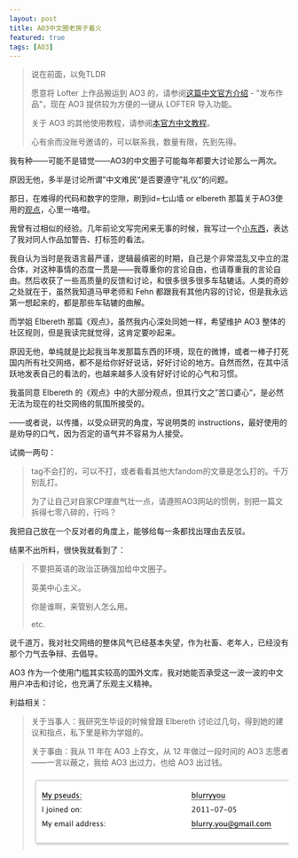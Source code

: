 ```yaml
---
layout: post
title: AO3中文圈老房子着火
featured: true
tags: [AO3]
---
```


> 说在前面，以免TLDR
>
> 愿意将 Lofter 上作品搬运到 AO3 的，请参阅[这篇中文官方介绍](https://archiveofourown.org/admin_posts/11925) - "发布作品"，现在 AO3 提供较为方便的一键从 LOFTER 导入功能。
>
> 关于 AO3 的其他使用教程，请参阅[本官方中文教程](https://archiveofourown.org/faq/tutorial-posting-a-work-on-ao3?language_id=zh-CN)。
>
> 心有余而没账号邀请的，可以联系我，数量有限，先到先得。



我有种——可能不是错觉——AO3的中文圈子可能每年都要大讨论那么一两次。

原因无他，多半是讨论所谓”中文难民“是否要遵守”礼仪“的问题。

那日，在难得的代码和数字的空隙，刷到id=七山墙 or elbereth 那篇关于AO3使用的[观点](https://m.weibo.cn/detail/4401024837933387)，心里一咯噔。

我曾有过相似的经验。几年前论文写完闲来无事的时候，我写过一个[小东西](http://blurryyou.lofter.com/post/2246e3_c02d838)，表达了我对同人作品加警告、打标签的看法。

我自认为当时是我语言最严谨，逻辑最缜密的时期，自己是个非常混乱又中立的混合体，对这种事情的态度一贯是——我尊重你的言论自由，也请尊重我的言论自由。然后收获了一些高质量的反馈和讨论，和很多很多很多车轱辘话。人类的奇妙之处就在于，虽然我知道马甲老师和 Fehn 都跟我有其他内容的讨论，但是我永远第一想起来的，都是那些车轱辘的曲解。

而学姐 Elbereth 那篇《观点》，虽然我内心深处同她一样，希望维护 AO3 整体的社区规则，但是我读完就觉得，这肯定要吵起来。

原因无他，单纯就是比起我当年发那篇东西的环境，现在的微博，或者一棒子打死国内所有社交网络，都不是给你好好说话，好好讨论的地方。自然而然，在其中活跃地发表自己的看法的，也越来越多人没有好好讨论的心气和习惯。

我虽同意 Elbereth 的《观点》中的大部分观点，但其行文之”苦口婆心“，是必然无法为现在的社交网络的氛围所接受的。

——或者说，以传播，以受众研究的角度，写说明类的 instructions，最好使用的是劝导的口气，因为否定的语气并不容易为人接受。

试摘一两句：

> tag不会打的，可以不打，或者看看其他大fandom的文章是怎么打的。千万别乱打。
>
> 为了让自己对自家CP理直气壮一点，请遵照AO3网站的惯例，别把一篇文拆得七零八碎的，行吗？

我把自己放在一个反对者的角度上，能够给每一条都找出理由去反驳。

结果不出所料，很快我就看到了：

> 不要把英语的政治正确强加给中文圈子。
>
> 英美中心主义。
>
> 你是谁啊，来管别人怎么用。
>
> etc.



说千道万，我对社交网络的整体风气已经基本失望，作为社畜、老年人，已经没有那个力气去争辩、去倡导。

AO3 作为一个使用门槛其实较高的国外文库，我对她能否承受这一波一波的中文用户冲击和讨论，也充满了乐观主义精神。





利益相关：

> 关于当事人：我研究生毕设的时候曾跟 Elbereth 讨论过几句，得到她的建议和指点，私下里是称为学姐的。
>
> 关于事由：我从 11 年在 AO3 上存文，从 12 年做过一段时间的 AO3 志愿者——一言以蔽之，我给 AO3 出过力，也给 AO3 出过钱。
>
> ![ao3](/images/posts/ao3.png)

